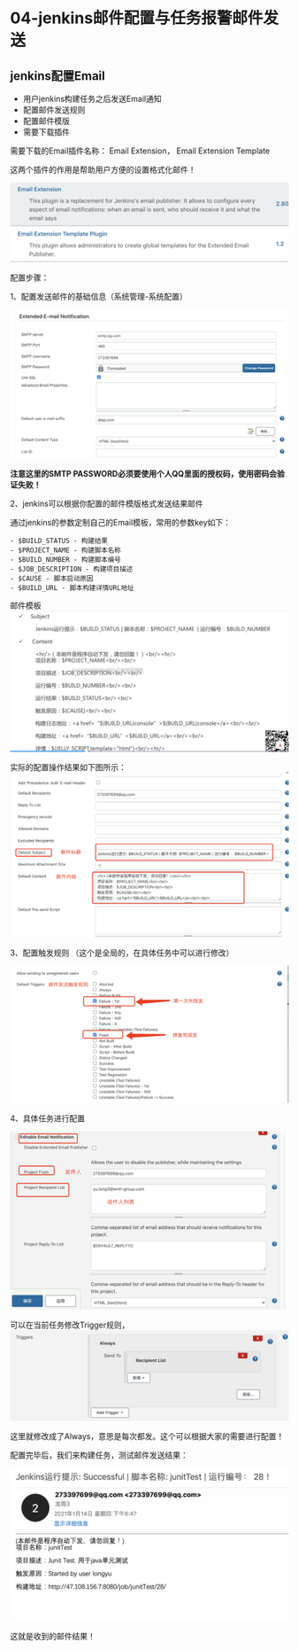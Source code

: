 # 04-jenkins邮件配置与任务报警邮件发送


## jenkins配置Email

- 用户jenkins构建任务之后发送Email通知
- 配置邮件发送规则
- 配置邮件模版
- 需要下载插件


需要下载的Email插件名称： Email Extension， Email Extension Template

这两个插件的作用是帮助用户方便的设置格式化邮件！

![](_v_images/20210114163901436_1691417600.png)



配置步骤：

1、配置发送邮件的基础信息（系统管理-系统配置）

![](_v_images/20210114184909393_1998067537.png)


**注意这里的SMTP PASSWORD必须要使用个人QQ里面的授权码，使用密码会验证失败！**



2、jenkins可以根据你配置的邮件模版格式发送结果邮件


通过jenkins的参数定制自己的Email模板，常用的参数key如下：

```
- $BUILD_STATUS - 构建结果
- $PROJECT_NAME - 构建脚本名称
- $BUILD_NUMBER - 构建脚本编号
- $JOB_DESCRIPTION - 构建项目描述
- $CAUSE - 脚本启动原因
- $BUILD_URL - 脚本构建详情URL地址
```

邮件模板
![](_v_images/20210114170510492_1414567861.png)



实际的配置操作结果如下图所示：
![](_v_images/20210114185152001_1319306220.png)




3、配置触发规则 （这个是全局的，在具体任务中可以进行修改）

![](_v_images/20210114185328727_810984265.png)


4、具体任务进行配置

![](_v_images/20210114185532634_133834346.png)


可以在当前任务修改Trigger规则，
![](_v_images/20210114185613937_938474813.png)



这里就修改成了Always，意思是每次都发。这个可以根据大家的需要进行配置！



配置完毕后，我们来构建任务，测试邮件发送结果：

![](_v_images/20210114185800927_1826278523.png)


这就是收到的邮件结果！

